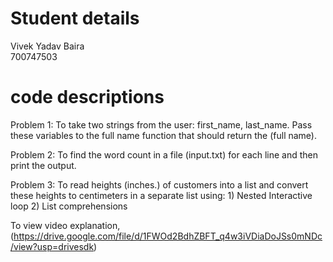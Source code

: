 # Student details
Vivek Yadav Baira
</br>
700747503

# code descriptions

Problem 1: To take two strings from the user: first_name, last_name. Pass these variables to the full name function that should return the (full name). 

Problem 2: To find the word count in a file (input.txt) for each line and then print the output.

Problem 3: To read heights (inches.) of customers into a list and convert these heights to centimeters in a separate list using: 1) Nested Interactive loop 2) List comprehensions


To view video explanation, (https://drive.google.com/file/d/1FWOd2BdhZBFT_q4w3iVDiaDoJSs0mNDc/view?usp=drivesdk)
